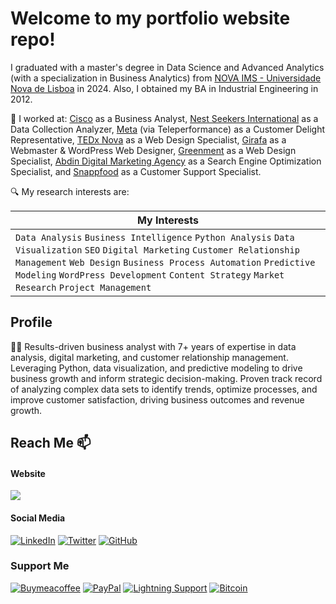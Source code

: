 # Welcome to my portfolio website repo!

I graduated with a master's degree in Data Science and Advanced Analytics (with a specialization in Business Analytics) from [NOVA IMS - Universidade Nova de Lisboa](https://www.novaims.unl.pt/) in 2024. Also, I obtained my BA in Industrial Engineering in 2012.

:office: I worked at: <a href="https://www.cisco.com/" target="_blank" rel="nofollow">Cisco</a> as a Business Analyst, <a href="https://www.nestseekers.com/" target="_blank" rel="nofollow">Nest Seekers International</a> as a Data Collection Analyzer, <a href="https://www.meta.com/" target="_blank" rel="nofollow">Meta</a> (via Teleperformance) as a Customer Delight Representative, <a href="https://tedxnova.unl.pt/" target="_blank" rel="nofollow">TEDx Nova</a> as a Web Design Specialist, <a href="https://girafa.club/" target="_blank" rel="nofollow">Girafa</a> as a Webmaster & WordPress Web Designer, <a href="https://greenment.co/" target="_blank" rel="nofollow">Greenment</a> as a Web Design Specialist, <a href="https://abdin.com/" target="_blank" rel="nofollow">Abdin Digital Marketing Agency</a> as a Search Engine Optimization Specialist, and <a href="https://www.linkedin.com/company/snappfood/about/" target="_blank" rel="nofollow">Snappfood</a> as a Customer Support Specialist.

:mag: My research interests are:

| My Interests |
| -------- |
| `Data Analysis` `Business Intelligence` `Python Analysis` `Data Visualization` `SEO` `Digital Marketing` `Customer Relationship Management` `Web Design` `Business Process Automation` `Predictive Modeling` `WordPress Development` `Content Strategy` `Market Research` `Project Management`  | 

## Profile

👨‍💻 Results-driven business analyst with 7+ years of expertise in data analysis, digital marketing, and customer relationship management. Leveraging Python, data visualization, and predictive modeling to drive business growth and inform strategic decision-making. Proven track record of analyzing complex data sets to identify trends, optimize processes, and improve customer satisfaction, driving business outcomes and revenue growth.

## Reach Me :mailbox:

#### Website
<a href="https://yousef.uk/" target="_blank"><img src="https://img.shields.io/badge/Yousef.uk-visit-white"></a>

#### Social Media
<a href="https://www.linkedin.com/in/yousefebrahimi0" target="_blank"><img alt="LinkedIn" src="https://img.shields.io/badge/yousefebrahimi0-0077B5?style=flat-square&logo=Linkedin&logoColor=white"></a>
<a href="https://x/yousefebrahimi0" target="_blank"><img alt="Twitter" src="https://img.shields.io/twitter/follow/:yousefebrahimi0?style=flat-square&logo=x&logoColor=white"></a>
<a href="https://github.com/yousefebrahimi0" target="_blank"><img alt="GitHub" src="https://img.shields.io/badge/yousefebrahimi0-181717?style=flat-square&logo=github&logoColor=white"></a>

### Support Me
<a href="https://buymeacoffee.com/yousefebrahimi0" target="_blank"><img alt="Buymeacoffee" src="https://img.shields.io/badge/buy_me_a_coffee-FFDD00?style=for-the-badge&logo=buy-me-a-coffee&logoColor=black"></a>
[![PayPal](https://img.shields.io/badge/PayPal-00457C?style=for-the-badge&logo=paypal&logoColor=white)](https://paypal.me/yousefeb)
[![Lightning Support](https://img.shields.io/badge/Lightning-Send%20Satoshi%F0%9F%97%B2-blueviolet)](https://justpaste.it/yousefebrahimi0)
[![Bitcoin](https://img.shields.io/badge/Bitcoin-Send%20%E2%82%BF-important)](https://justpaste.it/yousefebrahimi00)
